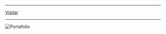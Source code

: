 ## 
---

 [Visitar](https://juamaya.github.io/navbar-juan)

---

![Portafolio](./navbar-juan "Portafolio")

